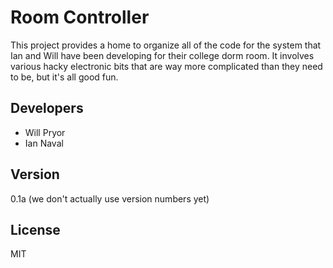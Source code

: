 Room Controller
===============

This project provides a home to organize all of the code for the system that Ian and Will have been developing for their college dorm room. It involves various hacky electronic bits that are way more complicated than they need to be, but it's all good fun.

Developers
----------
 - Will Pryor
 - Ian Naval

Version
-------
0.1a (we don't actually use version numbers yet)

License
-------

MIT
